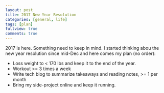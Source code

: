 ```yaml
---
layout: post
title: 2017 New Year Resolution
categories: [general, life]
tags: [plan]
fullview: true
comments: true
---
```


2017 is here. Something need to keep in mind. I started thinking abou the new year resolution since mid-Dec and here comes my plan (no order):
  - Loss weight to < 170 lbs and keep it to the end of the year.
  - Workout >= 3 times a week
  - Write tech blog to summarize takeaways and reading notes, >= 1 per month
  - Bring my side-project online and keep it running.